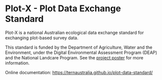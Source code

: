 # Plot-X - Plot Data Exchange Standard

Plot-X is a national Australian ecological data exchange standard for exchanging plot-based survey data. 

This standard is funded by the Department of Agriculture, Water and the Environment, under the Digital Environmental Assessment Program (DEAP) and the National Landcare Program. See the [project poster](https://w3id.org/tern/static/plot-x/nrm-plot-x-project-poster.pdf) for more information.

Online documentation: https://ternaustralia.github.io/plot-data-standard/
